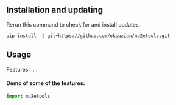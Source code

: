 ## Installation and updating

Rerun this command to check for and install  updates .
```bash
pip install -I git+https://github.com/oksuzian/mu2etools.git
```

## Usage
Features:
....

#### Demo of some of the features:
```python
import mu2etools
